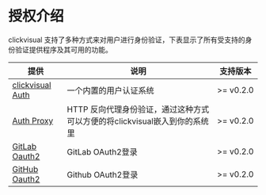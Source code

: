 # 授权介绍

clickvisual 支持了多种方式来对用户进行身份验证，下表显示了所有受支持的身份验证提供程序及其可用的功能。

| 提供                                                                                     |说明|支持版本|
|----------------------------------------------------------------------------------------|---|---|
| [clickvisual Auth](https://clickvisual.gocn.vip/clickvisual/04appauth/clickvisual-auth.html)     |一个内置的用户认证系统|>= v0.2.0|
| [Auth Proxy](https://clickvisual.gocn.vip/clickvisual/04appauth/auth-proxy.html)       |HTTP 反向代理身份验证，通过这种方式可以方便的将clickvisual嵌入到你的系统里|>= v0.2.0|
| [GitLab Oauth2](https://clickvisual.gocn.vip/clickvisual/04appauth/gitlab-oauth2.html) |GitLab OAuth2登录|>= v0.2.0|
| [GitHub Oauth2](https://clickvisual.gocn.vip/clickvisual/04appauth/github-oauth2.html) |Github OAuth2登录|>= v0.2.0|







